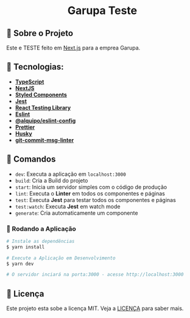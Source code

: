 <h1 align="center">
Garupa Teste
</h1>

## 🚀 Sobre o Projeto

Este e TESTE feito em [Next.js](https://nextjs.org/) para a emprea Garupa.

## 🔨 Tecnologias:

- **[TypeScript](https://www.typescriptlang.org/)**
- **[NextJS](https://nextjs.org/)**
- **[Styled Components](https://styled-components.com/)**
- **[Jest](https://jestjs.io/)**
- **[React Testing Library](https://testing-library.com/docs/react-testing-library/intro)**
- **[Eslint](https://eslint.org/)**
- **[@alquipo/eslint-config](https://www.npmjs.com/package/@alquipo/eslint-config)**
- **[Prettier](https://prettier.io/)**
- **[Husky](https://github.com/typicode/husky)**
- **[git-commit-msg-linter](https://www.npmjs.com/package/git-commit-msg-linter)**

## 🔎 Comandos

- `dev`: Executa a aplicação em `localhost:3000`
- `build`: Cria a Build do projeto
- `start`: Inicia um servidor simples com o código de produção
- `lint`: Executa o **Linter** em todos os componentes e páginas
- `test`: Executa **Jest** para testar todos os componentes e páginas
- `test:watch`: Executa **Jest** em watch mode
- `generate`: Cria automaticamente um componente

### 🎲 Rodando a Aplicação

```bash
# Instale as dependências
$ yarn install

# Execute a Aplicação em Desenvolvimento
$ yarn dev

# O servidor inciará na porta:3000 - acesse http://localhost:3000

```

## 📝 Licença

Este projeto esta sobe a licença MIT. Veja a [LICENÇA](https://opensource.org/licenses/MIT) para saber mais.

</h3>
